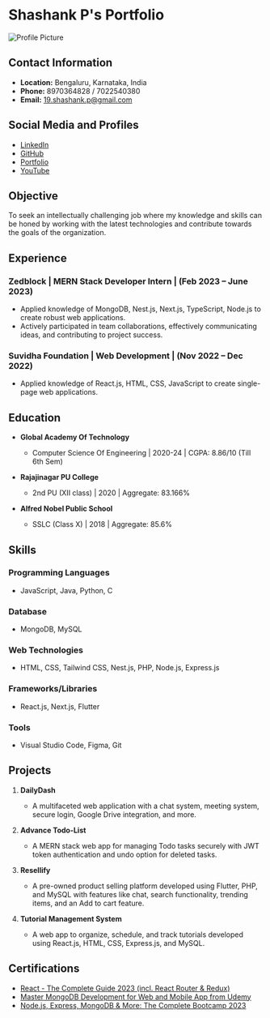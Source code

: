 # Shashank P's Portfolio

![Profile Picture](link_to_your_profile_picture)

## Contact Information

- **Location:** Bengaluru, Karnataka, India
- **Phone:** 8970364828 / 7022540380
- **Email:** 19.shashank.p@gmail.com

## Social Media and Profiles

- [LinkedIn](link_to_linkedin_profile)
- [GitHub](link_to_github_profile)
- [Portfolio](link_to_portfolio_website)
- [YouTube](link_to_youtube_channel)

## Objective

To seek an intellectually challenging job where my knowledge and skills can be honed by working with the latest technologies and contribute towards the goals of the organization.

## Experience

### Zedblock | MERN Stack Developer Intern | (Feb 2023 – June 2023)

- Applied knowledge of MongoDB, Nest.js, Next.js, TypeScript, Node.js to create robust web applications.
- Actively participated in team collaborations, effectively communicating ideas, and contributing to project success.

### Suvidha Foundation | Web Development | (Nov 2022 – Dec 2022)

- Applied knowledge of React.js, HTML, CSS, JavaScript to create single-page web applications.

## Education

- **Global Academy Of Technology**
  - Computer Science Of Engineering | 2020-24 | CGPA: 8.86/10 (Till 6th Sem)

- **Rajajinagar PU College**
  - 2nd PU (XII class) | 2020 | Aggregate: 83.166%

- **Alfred Nobel Public School**
  - SSLC (Class X) | 2018 | Aggregate: 85.6%

## Skills

### Programming Languages

- JavaScript, Java, Python, C

### Database

- MongoDB, MySQL

### Web Technologies

- HTML, CSS, Tailwind CSS, Nest.js, PHP, Node.js, Express.js

### Frameworks/Libraries

- React.js, Next.js, Flutter

### Tools

- Visual Studio Code, Figma, Git

## Projects

1. **DailyDash**
   - A multifaceted web application with a chat system, meeting system, secure login, Google Drive integration, and more.

2. **Advance Todo-List**
   - A MERN stack web app for managing Todo tasks securely with JWT token authentication and undo option for deleted tasks.

3. **Resellify**
   - A pre-owned product selling platform developed using Flutter, PHP, and MySQL with features like chat, search functionality, trending items, and an Add to cart feature.

4. **Tutorial Management System**
   - A web app to organize, schedule, and track tutorials developed using React.js, HTML, CSS, Express.js, and MySQL.

## Certifications

- [React - The Complete Guide 2023 (incl. React Router & Redux)](link_to_certification)
- [Master MongoDB Development for Web and Mobile App from Udemy](link_to_certification)
- [Node.js, Express, MongoDB & More: The Complete Bootcamp 2023](link_to_certification)
